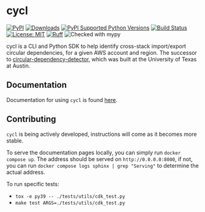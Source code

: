 # cycl

[![PyPI](https://img.shields.io/pypi/v/cycl)](https://pypi.org/project/cycl/)
[![Downloads](https://static.pepy.tech/badge/cycl)](https://pypi.python.org/pypi/cycl/)
[![PyPI Supported Python Versions](https://img.shields.io/pypi/pyversions/cycl.svg)](https://pypi.python.org/pypi/cycl/)
[![Build Status](https://github.com/tcm5343/cycl/actions/workflows/ci.yml/badge.svg?branch=main)](https://github.com/tcm5343/cycl/actions)
[![License: MIT](https://img.shields.io/badge/License-MIT-yellow.svg)](https://opensource.org/licenses/MIT)
[![Ruff](https://img.shields.io/endpoint?url=https://raw.githubusercontent.com/charliermarsh/ruff/main/assets/badge/v0.json)](https://github.com/charliermarsh/ruff)
![Checked with mypy](https://img.shields.io/badge/mypy-checked-blue)

cycl is a CLI and Python SDK to help identify cross-stack import/export circular dependencies, for a given AWS account and region. The successor to [circular-dependency-detector](https://github.com/tcm5343/circular-dependency-detector), which was built at the University of Texas at Austin.

## Documentation

Documentation for using `cycl` is found [here](https://tcm5343.github.io/cycl/).

## Contributing

`cycl` is being actively developed, instructions will come as it becomes more stable.

To serve the documentation pages locally, you can simply run `docker compose up`. The address should be served on `http://0.0.0.0:8000`, if not, you can run `docker compose logs sphinx | grep "Serving"` to determine the actual address.

To run specific tests:

* `tox -e py39 -- ./tests/utils/cdk_test.py`
* `make test ARGS=./tests/utils/cdk_test.py`
